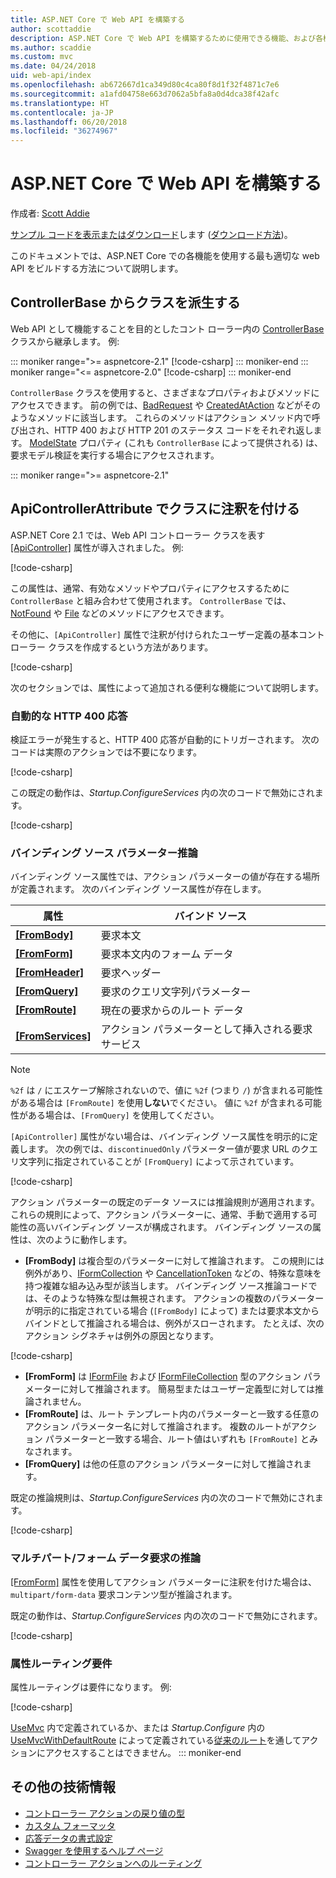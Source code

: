 ```yaml
---
title: ASP.NET Core で Web API を構築する
author: scottaddie
description: ASP.NET Core で Web API を構築するために使用できる機能、および各機能を使用する適切なタイミングについて説明します。
ms.author: scaddie
ms.custom: mvc
ms.date: 04/24/2018
uid: web-api/index
ms.openlocfilehash: ab672667d1ca349d80c4ca80f8d1f32f4871c7e6
ms.sourcegitcommit: a1afd04758e663d7062a5bfa8a0d4dca38f42afc
ms.translationtype: HT
ms.contentlocale: ja-JP
ms.lasthandoff: 06/20/2018
ms.locfileid: "36274967"
---
```

# <a name="build-web-apis-with-aspnet-core"></a>ASP.NET Core で Web API を構築する

作成者: [Scott Addie](https://github.com/scottaddie)

[サンプル コードを表示またはダウンロード](https://github.com/aspnet/Docs/tree/master/aspnetcore/web-api/define-controller/samples)します ([ダウンロード方法](xref:tutorials/index#how-to-download-a-sample))。

このドキュメントでは、ASP.NET Core での各機能を使用する最も適切な web API をビルドする方法について説明します。

## <a name="derive-class-from-controllerbase"></a>ControllerBase からクラスを派生する

Web API として機能することを目的としたコント ローラー内の [ControllerBase](/dotnet/api/microsoft.aspnetcore.mvc.controllerbase) クラスから継承します。 例:

::: moniker range=">= aspnetcore-2.1"
[!code-csharp[](../web-api/define-controller/samples/WebApiSample.Api/Controllers/PetsController.cs?name=snippet_PetsController&highlight=3)]
::: moniker-end
::: moniker range="<= aspnetcore-2.0"
[!code-csharp[](../web-api/define-controller/samples/WebApiSample.Api.Pre21/Controllers/PetsController.cs?name=snippet_PetsController&highlight=3)]
::: moniker-end

`ControllerBase` クラスを使用すると、さまざまなプロパティおよびメソッドにアクセスできます。 前の例では、[BadRequest](/dotnet/api/microsoft.aspnetcore.mvc.controllerbase.badrequest) や [CreatedAtAction](/dotnet/api/microsoft.aspnetcore.mvc.controllerbase.createdataction) などがそのようなメソッドに該当します。 これらのメソッドはアクション メソッド内で呼び出され、HTTP 400 および HTTP 201 のステータス コードをそれぞれ返します。 [ModelState](/dotnet/api/microsoft.aspnetcore.mvc.controllerbase.modelstate) プロパティ (これも `ControllerBase` によって提供される) は、要求モデル検証を実行する場合にアクセスされます。

::: moniker range=">= aspnetcore-2.1"
## <a name="annotate-class-with-apicontrollerattribute"></a>ApiControllerAttribute でクラスに注釈を付ける

ASP.NET Core 2.1 では、Web API コントローラー クラスを表す [[ApiController]](/dotnet/api/microsoft.aspnetcore.mvc.apicontrollerattribute) 属性が導入されました。 例:

[!code-csharp[](../web-api/define-controller/samples/WebApiSample.Api/Controllers/ProductsController.cs?name=snippet_ControllerSignature&highlight=2)]

この属性は、通常、有効なメソッドやプロパティにアクセスするために `ControllerBase` と組み合わせて使用されます。 `ControllerBase` では、[NotFound](/dotnet/api/microsoft.aspnetcore.mvc.controllerbase.notfound) や [File](/dotnet/api/microsoft.aspnetcore.mvc.controllerbase.file) などのメソッドにアクセスできます。

その他に、`[ApiController]` 属性で注釈が付けられたユーザー定義の基本コントローラー クラスを作成するという方法があります。

[!code-csharp[](../web-api/define-controller/samples/WebApiSample.Api/Controllers/MyBaseController.cs?name=snippet_ControllerSignature)]

次のセクションでは、属性によって追加される便利な機能について説明します。

### <a name="automatic-http-400-responses"></a>自動的な HTTP 400 応答

検証エラーが発生すると、HTTP 400 応答が自動的にトリガーされます。 次のコードは実際のアクションでは不要になります。

[!code-csharp[](../web-api/define-controller/samples/WebApiSample.Api.Pre21/Controllers/PetsController.cs?range=46-49)]

この既定の動作は、*Startup.ConfigureServices* 内の次のコードで無効にされます。

[!code-csharp[](../web-api/define-controller/samples/WebApiSample.Api/Startup.cs?name=snippet_ConfigureApiBehaviorOptions&highlight=5)]

### <a name="binding-source-parameter-inference"></a>バインディング ソース パラメーター推論

バインディング ソース属性では、アクション パラメーターの値が存在する場所が定義されます。 次のバインディング ソース属性が存在します。

|属性|バインド ソース |
|---------|---------|
|**[[FromBody]](/dotnet/api/microsoft.aspnetcore.mvc.frombodyattribute)**     | 要求本文 |
|**[[FromForm]](/dotnet/api/microsoft.aspnetcore.mvc.fromformattribute)**     | 要求本文内のフォーム データ |
|**[[FromHeader]](/dotnet/api/microsoft.aspnetcore.mvc.fromheaderattribute)** | 要求ヘッダー |
|**[[FromQuery]](/dotnet/api/microsoft.aspnetcore.mvc.fromqueryattribute)**   | 要求のクエリ文字列パラメーター |
|**[[FromRoute]](/dotnet/api/microsoft.aspnetcore.mvc.fromrouteattribute)**   | 現在の要求からのルート データ |
|**[[FromServices]](xref:mvc/controllers/dependency-injection#action-injection-with-fromservices)** | アクション パラメーターとして挿入される要求サービス |

> [!NOTE]
> `%2f` は `/` にエスケープ解除されないので、値に `%2f` (つまり `/`) が含まれる可能性がある場合は `[FromRoute]` を使用**しない**でください。 値に `%2f` が含まれる可能性がある場合は、`[FromQuery]` を使用してください。

`[ApiController]` 属性がない場合は、バインディング ソース属性を明示的に定義します。 次の例では、`discontinuedOnly` パラメーター値が要求 URL のクエリ文字列に指定されていることが `[FromQuery]` によって示されています。

[!code-csharp[](../web-api/define-controller/samples/WebApiSample.Api/Controllers/ProductsController.cs?name=snippet_BindingSourceAttributes&highlight=2)]

アクション パラメーターの既定のデータ ソースには推論規則が適用されます。 これらの規則によって、アクション パラメーターに、通常、手動で適用する可能性の高いバインディング ソースが構成されます。 バインディング ソースの属性は、次のように動作します。

* **[FromBody]** は複合型のパラメーターに対して推論されます。 この規則には例外があり、[IFormCollection](/dotnet/api/microsoft.aspnetcore.http.iformcollection) や [CancellationToken](/dotnet/api/system.threading.cancellationtoken) などの、特殊な意味を持つ複雑な組み込み型が該当します。 バインディング ソース推論コードでは、そのような特殊な型は無視されます。 アクションの複数のパラメーターが明示的に指定されている場合 (`[FromBody]` によって) または要求本文からバインドとして推論される場合は、例外がスローされます。 たとえば、次のアクション シグネチャは例外の原因となります。

[!code-csharp[](../web-api/define-controller/samples/WebApiSample.Api/Controllers/TestController.cs?name=snippet_ActionsCausingExceptions)]

* **[FromForm]** は [IFormFile](/dotnet/api/microsoft.aspnetcore.http.iformfile) および [IFormFileCollection](/dotnet/api/microsoft.aspnetcore.http.iformfilecollection) 型のアクション パラメーターに対して推論されます。 簡易型またはユーザー定義型に対しては推論されません。
* **[FromRoute]** は、ルート テンプレート内のパラメーターと一致する任意のアクション パラメーター名に対して推論されます。 複数のルートがアクション パラメーターと一致する場合、ルート値はいずれも `[FromRoute]` とみなされます。
* **[FromQuery]** は他の任意のアクション パラメーターに対して推論されます。

既定の推論規則は、*Startup.ConfigureServices* 内の次のコードで無効にされます。

[!code-csharp[](../web-api/define-controller/samples/WebApiSample.Api/Startup.cs?name=snippet_ConfigureApiBehaviorOptions&highlight=4)]

### <a name="multipartform-data-request-inference"></a>マルチパート/フォーム データ要求の推論

[[FromForm]](/dotnet/api/microsoft.aspnetcore.mvc.fromformattribute) 属性を使用してアクション パラメーターに注釈を付けた場合は、`multipart/form-data` 要求コンテンツ型が推論されます。

既定の動作は、*Startup.ConfigureServices* 内の次のコードで無効にされます。

[!code-csharp[](../web-api/define-controller/samples/WebApiSample.Api/Startup.cs?name=snippet_ConfigureApiBehaviorOptions&highlight=3)]

### <a name="attribute-routing-requirement"></a>属性ルーティング要件

属性ルーティングは要件になります。 例:

[!code-csharp[](../web-api/define-controller/samples/WebApiSample.Api/Controllers/ProductsController.cs?name=snippet_ControllerSignature&highlight=1)]

[UseMvc](/dotnet/api/microsoft.aspnetcore.builder.mvcapplicationbuilderextensions.usemvc#Microsoft_AspNetCore_Builder_MvcApplicationBuilderExtensions_UseMvc_Microsoft_AspNetCore_Builder_IApplicationBuilder_System_Action_Microsoft_AspNetCore_Routing_IRouteBuilder__) 内で定義されているか、または *Startup.Configure* 内の [UseMvcWithDefaultRoute](/dotnet/api/microsoft.aspnetcore.builder.mvcapplicationbuilderextensions.usemvcwithdefaultroute#Microsoft_AspNetCore_Builder_MvcApplicationBuilderExtensions_UseMvcWithDefaultRoute_Microsoft_AspNetCore_Builder_IApplicationBuilder_) によって定義されている[従来のルート](xref:mvc/controllers/routing#conventional-routing)を通してアクションにアクセスすることはできません。
::: moniker-end

## <a name="additional-resources"></a>その他の技術情報

* [コントローラー アクションの戻り値の型](xref:web-api/action-return-types)
* [カスタム フォーマッタ](xref:web-api/advanced/custom-formatters)
* [応答データの書式設定](xref:web-api/advanced/formatting)
* [Swagger を使用するヘルプ ページ](xref:tutorials/web-api-help-pages-using-swagger)
* [コントローラー アクションへのルーティング](xref:mvc/controllers/routing)
